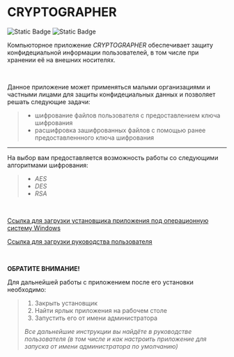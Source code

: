 # CRYPTOGRAPHER
![Static Badge](https://img.shields.io/badge/Python%203.12-violet?style=plastic&link=https%3A%2F%2Fwww.python.org%2Fdownloads%2Frelease%2Fpython-3120%2F)
![Static Badge](https://img.shields.io/badge/PyQt5-violet?style=plastic&link=https%3A%2F%2Fpypi.org%2Fproject%2FPyQt5%2F)


Компьюторное приложение *CRYPTOGRAPHER* обеспечивает  защиту конфидециальной информации пользователей, в том числе при хранении её на внешних носителях.

<br>

Данное приложение может применяться малыми организациями и частными лицами для защиты конфидециальных данных и позволяет решать следующие задачи:
> - шифрование файлов пользователя с предоставлением ключа шифрования
> - расшифровка зашифрованных файлов с помощью ранее предоставленнного ключа шифрования
___
 На выбор вам предоставляется возможность работы со следующими алгоритмами шифрования:

> + *AES*
> + *DES*
> + *RSA*

<br>
 
[Ссылка для загрузки установщика приложения под операционную систему Windows](https://disk.yandex.ru/d/UJjediB4vHBNUw)


[Ссылка для загрузки руководства пользователя](https://disk.yandex.ru/i/Bu99IDinIstMvQ)

<br>

**ОБРАТИТЕ ВНИМАНИЕ!** 

Для дальнейшей работы с приложением после его установки необходимо:
> 1) Закрыть установщик
> 2) Найти ярлык приложения на рабочем столе
> 3) Запустить его от имени администратора
> 
> *Все дальнейшие инструкции вы найдёте в руководстве пользователя (в том числе и как настроить приложение для запуска от имени администратора по умолчанию)*